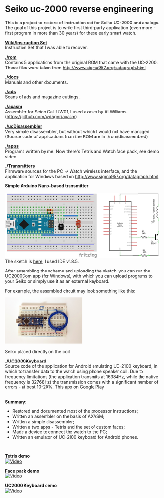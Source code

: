 # Seiko uc-2000 reverse engineering

This is a project to restore of instruction set for Seiko UC-2000 and analogs. The goal of this project is to write first third-party application (even more - first program in more than 30 years) for these early smart watch.

**[Wiki/Instruction Set](https://github.com/azya52/seiko/wiki/Instruction-Set)**<br />
Instruction Set that I was able to recover.

**[./rom](https://github.com/azya52/seiko/tree/master/rom)**<br />
Contains 5 applications from the original ROM that came with the UC-2200. These files were taken from http://www.sigma957.org/datagraph.html

**[./docs](https://github.com/azya52/seiko/tree/master/docs)**<br />
Manuals and other documents.

**[./ads](https://github.com/azya52/seiko/tree/master/ads)**<br />
Scans of ads and magazine cuttings.

**[./axasm](https://github.com/azya52/seiko/tree/master/axasm)**<br />
Assembler for Seico Cal. UW01, I used axasm by Al Williams (https://github.com/wd5gnr/axasm)

**[./ucDisassembler](https://github.com/azya52/seiko/tree/master/ucDisassembler)**<br />
Very simple disassembler, but without which I would not have managed (Source code of applications from the ROM are in ./rom/disassembled)

**[./apps](https://github.com/azya52/seiko/tree/master/apps)**<br />
Programs written by me. Now there's Tetris and Watch face pack, see demo video

**[./Transmitters](https://github.com/azya52/seiko/tree/master/Transmitters)**<br />
Firmware sources for the PC -> Watch wireless interface, and the application for Windows based on http://www.sigma957.org/datagraph.html

**Simple Arduino Nano-based transmitter**

![Nano based scheme](/misc/simpleArduinoTransmitter.png)
The sketch is [here](/Transmitters/ArduinoNanoBased/ucTransmitterNano/ucTransmitterNano.ino), I used IDE v1.8.5.

After assembling the scheme and uploading the sketch, you can run the [UC2000Com](/Transmitters/UC2000Com.exe) app (for Windows), with which you can upload programs to your Seiko or simply use it as an external keyboard.

For example, the assembled circuit may look something like this:

<img src="/misc/simpleArduinoTransmitterex.jpg" width="50%">

Seiko placed directly on the coil.

**[./UC2000Keyboard](https://github.com/azya52/seiko/tree/master/UC2000Keyboard)**<br />
Source code of the application for Android emulating UC-2100 keyboard, in which to transfer data to the watch using phone speaker coil. Due to frequency limitations (the application transmits at 16384Hz, while the native frequency is 32768Hz) the transmission comes with a significant number of errors - at best 10-20%. This app on [Google Play](https://play.google.com/store/apps/details?id=com.azya.seiko.uc2000)
<br /><br />

**Summary**:
- Restored and documented most of the processor instructions;
- Written an assembler on the basis of AXASM;
- Written a simple disassembler;
- Written a two apps - Tetris and the set of custom faces;
- Made a device to connect the watch to the PC;
- Written an emulator of UC-2100 keyboard for Android phones.
<br />

**Tetris demo**<br />
[![Video](https://img.youtube.com/vi/BHnZNJsGcyE/0.jpg)](https://www.youtube.com/watch?v=BHnZNJsGcyE)

**Face pack demo**<br />
[![Video](https://img.youtube.com/vi/W52tVbbM9_A/0.jpg)](https://www.youtube.com/watch?v=W52tVbbM9_A)

**UC2000 Keyboard demo**<br />
[![Video](https://img.youtube.com/vi/F5JUM7w5gWQ/0.jpg)](https://www.youtube.com/watch?v=F5JUM7w5gWQ)

